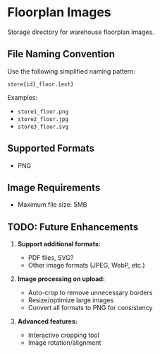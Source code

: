 # Floorplan Images

Storage directory for warehouse floorplan images.

## File Naming Convention

Use the following simplified naming pattern:

```
store{id}_floor.{ext}
```

Examples:

- `store1_floor.png`
- `store2_floor.jpg`
- `store3_floor.svg`

## Supported Formats

- PNG

## Image Requirements

- Maximum file size: 5MB

## TODO: Future Enhancements

1. **Support additional formats:**

   - PDF files, SVG?
   - Other image formats (JPEG, WebP, etc.)

2. **Image processing on upload:**

   - Auto-crop to remove unnecessary borders
   - Resize/optimize large images
   - Convert all formats to PNG for consistency

3. **Advanced features:**
   - Interactive cropping tool
   - Image rotation/alignment

